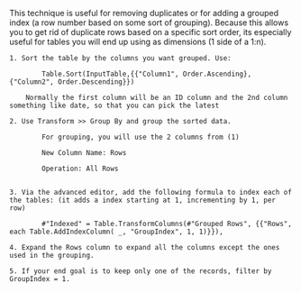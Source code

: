 This technique is useful for removing duplicates or for adding a grouped index (a row number based on some sort of grouping). Because this allows you to get rid of duplicate rows based on a specific sort order, its especially useful for tables you will end up using as dimensions (1 side of a 1:n).

    1. Sort the table by the columns you want grouped. Use: 
    
            Table.Sort(InputTable,{{"Column1", Order.Ascending},{"Column2", Order.Descending}})
        
        Normally the first column will be an ID column and the 2nd column something like date, so that you can pick the latest
    
    2. Use Transform >> Group By and group the sorted data.
            
            For grouping, you will use the 2 columns from (1)
            
            New Column Name: Rows
            
            Operation: All Rows
           
            
    3. Via the advanced editor, add the following formula to index each of the tables: (it adds a index starting at 1, incrementing by 1, per row)
        
            #"Indexed" = Table.TransformColumns(#"Grouped Rows", {{"Rows", each Table.AddIndexColumn( _, "GroupIndex", 1, 1)}}),
            
    4. Expand the Rows column to expand all the columns except the ones used in the grouping.
    
    5. If your end goal is to keep only one of the records, filter by GroupIndex = 1.
    
    
    
